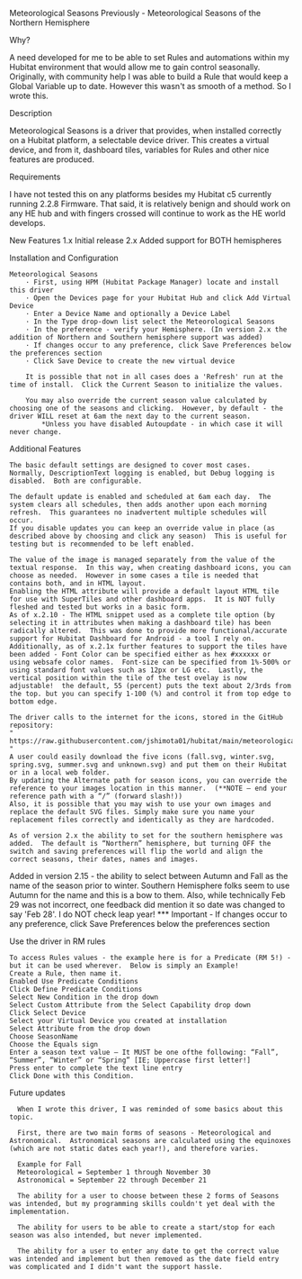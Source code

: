 Meteorological Seasons
Previously - Meteorological Seasons of the Northern Hemisphere

Why?

A need developed for me to be able to set Rules and automations within my Hubitat environment that would allow me to gain control seasonally.  Originally, with community help I was able to build a Rule that would keep a Global Variable up to date.  However this wasn't as smooth of a method.  So I wrote this.

Description

Meteorological Seasons is a driver that provides, when installed correctly on a Hubitat platform, a selectable device driver.
This creates a virtual device, and from it, dashboard tiles, variables for Rules and other nice features are produced.

Requirements

I have not tested this on any platforms besides my Hubitat c5 currently running 2.2.8 Firmware.  That said, it is relatively benign and should work on any HE hub and with fingers crossed will continue to work as the HE world develops.

New Features
1.x		Initial release
2.x		Added support for BOTH hemispheres

Installation and Configuration

    Meteorological Seasons
        · First, using HPM (Hubitat Package Manager) locate and install this driver
        · Open the Devices page for your Hubitat Hub and click Add Virtual Device
        · Enter a Device Name and optionally a Device Label
        · In the Type drop-down list select the Meteorological Seasons
        · In the preference - verify your Hemisphere. (In version 2.x the addition of Northern and Southern hemisphere support was added)
        · If changes occur to any preference, click Save Preferences below the preferences section
        · Click Save Device to create the new virtual device
        
		It is possible that not in all cases does a 'Refresh' run at the time of install.  Click the Current Season to initialize the values.
        
		You may also override the current season value calculated by choosing one of the seasons and clicking.  However, by default - the driver WILL reset at 6am the next day to the current season.
			*Unless you have disabled Autoupdate - in which case it will never change.

Additional Features

    The basic default settings are designed to cover most cases.  Normally, DescriptionText logging is enabled, but Debug logging is disabled.  Both are configurable.
    
    The default update is enabled and scheduled at 6am each day.  The system clears all schedules, then adds another upon each morning refresh.  This guarantees no inadvertent multiple schedules will occur.
    If you disable updates you can keep an override value in place (as described above by choosing and click any season)  This is useful for testing but is recommended to be left enabled.
    
    The value of the image is managed separately from the value of the textual response.  In this way, when creating dashboard icons, you can choose as needed.  However in some cases a tile is needed that contains both, and in HTML layout.
    Enabling the HTML attribute will provide a default layout HTML tile for use with SuperTiles and other dashboard apps.  It is NOT fully fleshed and tested but works in a basic form.
    As of x.2.10 - The HTML snippet used as a complete tile option (by selecting it in attributes when making a dashboard tile) has been radically altered.  This was done to provide more functional/accurate support for Hubitat Dashboard for Android - a tool I rely on.
    Additionally, as of x.2.1x further features to support the tiles have been added - Font Color can be specified either as hex #xxxxxx or using websafe color names.  Font-size can be specified from 1%-500% or using standard font values such as 12px or LG etc.  Lastly, the vertical position within the tile of the test ovelay is now adjustable!  the default, 55 (percent) puts the text about 2/3rds from the top. but you can specify 1-100 (%) and control it from top edge to bottom edge.
    
    The driver calls to the internet for the icons, stored in the GitHub repository:
    " https://raw.githubusercontent.com/jshimota01/hubitat/main/meteorological_seasons/season_icons/ "
    A user could easily download the five icons (fall.svg, winter.svg, spring.svg, summer.svg and unknown.svg) and put them on their Hubitat or in a local web folder.
    By updating the Alternate path for season icons, you can override the reference to your images location in this manner.  (**NOTE – end your reference path with a “/” (forward slash!))
	Also, it is possible that you may wish to use your own images and replace the default SVG files. Simply make sure you name your replacement files correctly and identically as they are hardcoded.
	
    As of version 2.x the ability to set for the southern hemisphere was added.  The default is “Northern” hemisphere, but turning OFF the switch and saving preferences will flip the world and align the correct seasons, their dates, names and images.
   
   Added in version 2.15 - the ability to select between Autumn and Fall as the name of the season prior to winter.  Southern Hemisphere folks seem to use Autumn for the name and this is a bow to them.  Also, while technically Feb 29 was not incorrect, one feedback did mention it so date was changed to say 'Feb 28'. I do NOT check leap year!
    *** Important - If changes occur to any preference, click Save Preferences below the preferences section

Use the driver in RM rules

    To access Rules values - the example here is for a Predicate (RM 5!) - but it can be used wherever.  Below is simply an Example!
    Create a Rule, then name it.
    Enabled Use Predicate Conditions
    Click Define Predicate Conditions
    Select New Condition in the drop down
    Select Custom Attribute from the Select Capability drop down
    Click Select Device
    Select your Virtual Device you created at installation
    Select Attribute from the drop down
    Choose SeasonName
    Choose the Equals sign
    Enter a season text value – It MUST be one ofthe following: “Fall”, “Summer”, “Winter” or “Spring” [IE; Uppercase first letter!]
    Press enter to complete the text line entry
    Click Done with this Condition.

Future updates

      When I wrote this driver, I was reminded of some basics about this topic.  

      First, there are two main forms of seasons - Meteorological and Astronomical.  Astronomical seasons are calculated using the equinoxes (which are not static dates each year!), and therefore varies.
      
      Example for Fall
      Meteorological = September 1 through November 30
      Astronomical = September 22 through December 21
      
      The ability for a user to choose between these 2 forms of Seasons was intended, but my programming skills couldn't yet deal with the implementation.
      
      The ability for users to be able to create a start/stop for each season was also intended, but never implemented.
      
      The ability for a user to enter any date to get the correct value was intended and implement but then removed as the date field entry was complicated and I didn't want the support hassle.
